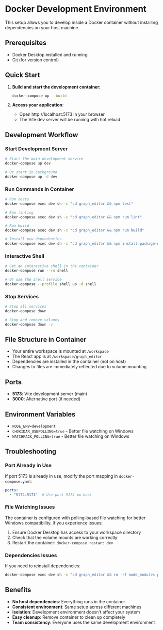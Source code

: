 # Docker Development Environment

This setup allows you to develop inside a Docker container without installing dependencies on your host machine.

## Prerequisites

- Docker Desktop installed and running
- Git (for version control)

## Quick Start

1. **Build and start the development container:**
   ```bash
   docker-compose up --build
   ```

2. **Access your application:**
   - Open http://localhost:5173 in your browser
   - The Vite dev server will be running with hot reload

## Development Workflow

### Start Development Server
```bash
# Start the main development service
docker-compose up dev

# Or start in background
docker-compose up -d dev
```

### Run Commands in Container
```bash
# Run tests
docker-compose exec dev sh -c "cd graph_editor && npm test"

# Run linting
docker-compose exec dev sh -c "cd graph_editor && npm run lint"

# Run build
docker-compose exec dev sh -c "cd graph_editor && npm run build"

# Install new dependencies
docker-compose exec dev sh -c "cd graph_editor && npm install package-name"
```

### Interactive Shell
```bash
# Get an interactive shell in the container
docker-compose run --rm shell

# Or use the shell service
docker-compose --profile shell up -d shell
```

### Stop Services
```bash
# Stop all services
docker-compose down

# Stop and remove volumes
docker-compose down -v
```

## File Structure in Container

- Your entire workspace is mounted at `/workspace`
- The React app is at `/workspace/graph_editor`
- Dependencies are installed in the container (not on host)
- Changes to files are immediately reflected due to volume mounting

## Ports

- **5173**: Vite development server (main)
- **3000**: Alternative port (if needed)

## Environment Variables

- `NODE_ENV=development`
- `CHOKIDAR_USEPOLLING=true` - Better file watching on Windows
- `WATCHPACK_POLLING=true` - Better file watching on Windows

## Troubleshooting

### Port Already in Use
If port 5173 is already in use, modify the port mapping in `docker-compose.yaml`:
```yaml
ports:
  - "5174:5173"  # Use port 5174 on host
```

### File Watching Issues
The container is configured with polling-based file watching for better Windows compatibility. If you experience issues:

1. Ensure Docker Desktop has access to your workspace directory
2. Check that the volume mounts are working correctly
3. Restart the container: `docker-compose restart dev`

### Dependencies Issues
If you need to reinstall dependencies:
```bash
docker-compose exec dev sh -c "cd graph_editor && rm -rf node_modules package-lock.json && npm install"
```

## Benefits

- **No host dependencies**: Everything runs in the container
- **Consistent environment**: Same setup across different machines
- **Isolation**: Development environment doesn't affect your system
- **Easy cleanup**: Remove container to clean up completely
- **Team consistency**: Everyone uses the same development environment
